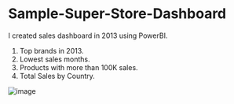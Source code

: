 # Sample-Super-Store-Dashboard
I created sales dashboard in 2013 using PowerBI. 
  1) Top brands in 2013.
  2) Lowest sales months.
  3) Products with more than 100K sales.
  4) Total Sales by Country.

![image](https://github.com/yusufsjustit/Sample-Super-Store-Dashboard/assets/125282550/eb4e9306-0020-4309-a7f2-584750196f63)
